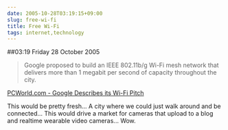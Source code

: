 ```yaml
---
date: 2005-10-28T03:19:15+09:00
slug: free-wi-fi
title: Free Wi-Fi
tags: internet,technology
---
```


##03:19 Friday 28 October 2005

> Google proposed to build an IEEE 802.11b/g Wi-Fi mesh network that delivers more than 1 megabit per second of capacity throughout the city.

[PCWorld.com - Google Describes its Wi-Fi Pitch](http://www.pcworld.com/news/article/0,aid,123157,00.asp)

This would be pretty fresh... A city where we could just walk around and be connected... This would drive a market for cameras that upload to a blog and realtime wearable video cameras... Wow.  

